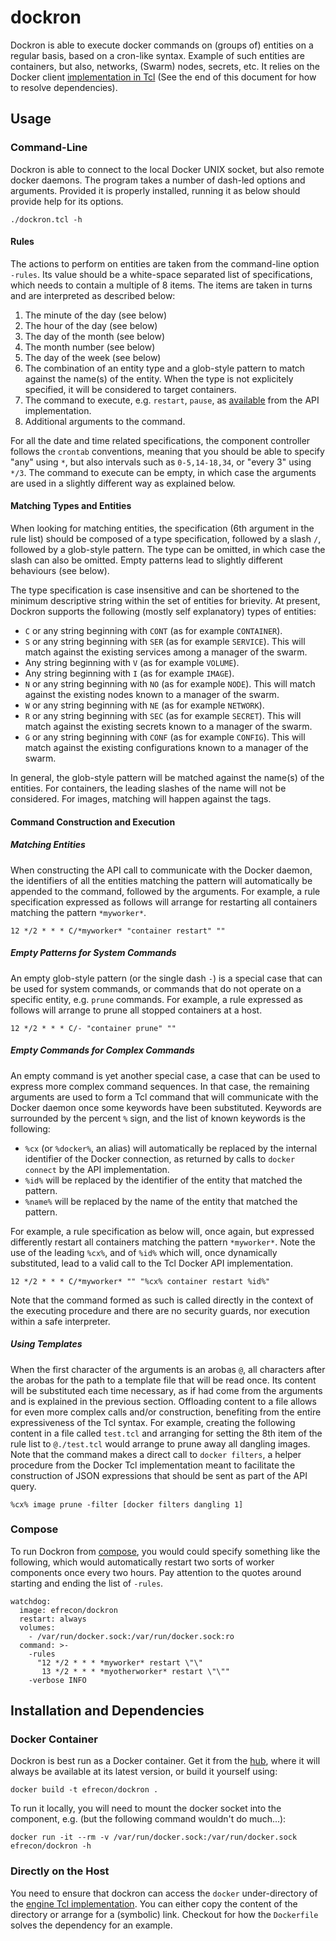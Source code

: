 # dockron

Dockron is able to execute docker commands on (groups of) entities on a regular
basis, based on a cron-like syntax.  Example of such entities are containers,
but also, networks, (Swarm) nodes, secrets, etc. It relies on the Docker client
[implementation in Tcl][1] (See the end of this document for how to resolve
dependencies).

  [1]: <https://github.com/efrecon/docker-client> "Engine API in Tcl"

## Usage

### Command-Line

Dockron is able to connect to the local Docker UNIX socket, but also remote
docker daemons.  The program takes a number of dash-led options and arguments.
Provided it is properly installed, running it as below should provide help for
its options.

    ./dockron.tcl -h

#### Rules

The actions to perform on entities are taken from the command-line option
`-rules`.  Its value should be a white-space separated list of specifications,
which needs to contain a multiple of 8 items.  The items are taken in turns and
are interpreted as described below:

1. The minute of the day (see below)
2. The hour of the day (see below)
3. The day of the month (see below)
4. The month number (see below)
5. The day of the week (see below)
6. The combination of an entity type and a glob-style pattern to match against
   the name(s) of the entity.  When the type is not explicitely specified, it
   will be considered to target containers.
7. The command to execute, e.g. `restart`, `pause`, as [available][1] from the
   API implementation.
8. Additional arguments to the command.

For all the date and time related specifications, the component controller
follows the `crontab` conventions, meaning that you should be able to specify
"any" using `*`, but also intervals such as `0-5,14-18,34`, or "every 3" using
`*/3`.  The command to execute can be empty, in which case the arguments are
used in a slightly different way as explained below.

#### Matching Types and Entities

When looking for matching entities, the specification (6th argument in the rule
list) should be composed of a type specification, followed by a slash `/`,
followed by a glob-style pattern. The type can be omitted, in which case the
slash can also be omitted. Empty patterns lead to slightly different behaviours
(see below).

The type specification is case insensitive and can be shortened to the minimum
descriptive string within the set of entities for brievity.  At present, Dockron
supports the following (mostly self explanatory) types of entities:

* `C` or any string beginning with `CONT` (as for example `CONTAINER`).
* `S` or any string beginning with `SER` (as for example `SERVICE`). This will
  match against the existing services among a manager of the swarm.
* Any string beginning with `V` (as for example `VOLUME`).
* Any string beginning with `I` (as for example `IMAGE`).
* `N` or any string beginning with `NO` (as for example `NODE`). This will
  match against the existing nodes known to a manager of the swarm.
* `W` or any string beginning with `NE` (as for example `NETWORK`).
* `R` or any string beginning with `SEC` (as for example `SECRET`). This will
  match against the existing secrets known to a manager of the swarm.
* `G` or any string beginning with `CONF` (as for example `CONFIG`). This will
  match against the existing configurations known to a manager of the swarm.

In general, the glob-style pattern will be matched against the name(s) of the
entities.  For containers, the leading slashes of the name will not be
considered.  For images, matching will happen against the tags.

#### Command Construction and Execution

##### Matching Entities

When constructing the API call to communicate with the Docker daemon, the
identifiers of all the entities matching the pattern will automatically be
appended to the command, followed by the arguments.  For example, a rule
specification expressed as follows will arrange for restarting all containers
matching the pattern `*myworker*`.

    12 */2 * * * C/*myworker* "container restart" ""

##### Empty Patterns for System Commands

An empty glob-style pattern (or the single dash `-`) is a special case that can
be used for system commands, or commands that do not operate on a specific
entity, e.g. `prune` commands. For example, a rule expressed as follows will
arrange to prune all stopped containers at a host.

    12 */2 * * * C/- "container prune" ""

##### Empty Commands for Complex Commands

An empty command is yet another special case, a case that can be used to express
more complex command sequences.  In that case, the remaining arguments are used
to form a Tcl command that will communicate with the Docker daemon once some
keywords have been substituted.  Keywords are surrounded by the percent `%`
sign, and the list of known keywords is the following:

* `%cx` (or `%docker%`, an alias) will automatically be replaced by the internal
  identifier of the Docker connection, as returned by calls to `docker connect`
  by the API implementation.
* `%id%` will be replaced by the identifier of the entity that matched the
  pattern.
* `%name%` will be replaced by the name of the entity that matched the pattern.

For example, a rule specification as below will, once again, but expressed
differently restart all containers matching the pattern `*myworker*`. Note the
use of the leading `%cx%`, and of `%id%` which will, once dynamically
substituted, lead to a valid call to the Tcl Docker API implementation.

    12 */2 * * * C/*myworker* "" "%cx% container restart %id%"

Note that the command formed as such is called directly in the context of the
executing procedure and there are no security guards, nor execution within a
safe interpreter.

##### Using Templates

When the first character of the arguments is an arobas `@`, all characters after
the arobas for the path to a template file that will be read once. Its content
will be substituted each time necessary, as if had come from the arguments and
is explained in the previous section. Offloading content to a file allows for
even more complex calls and/or construction, benefiting from the entire
expressiveness of the Tcl syntax.  For example, creating the following content
in a file called `test.tcl` and arranging for setting the 8th item of the rule
list to `@./test.tcl` would arrange to prune away all dangling images.  Note
that the command makes a direct call to `docker filters`, a helper procedure
from the Docker Tcl implementation meant to facilitate the construction of JSON
expressions that should be sent as part of the API query.

    %cx% image prune -filter [docker filters dangling 1]

### Compose

To run Dockron from [compose][2], you would could specify something like the
following, which would automatically restart two sorts of worker components once
every two hours. Pay attention to the quotes around starting and ending the list
of `-rules`.

    watchdog:
      image: efrecon/dockron
      restart: always
      volumes:
        - /var/run/docker.sock:/var/run/docker.sock:ro
      command: >-
        -rules
          "12 */2 * * * *myworker* restart \"\"
           13 */2 * * * *myotherworker* restart \"\""
        -verbose INFO

  [2]: <https://docs.docker.com/compose/yml/> "Compose YAML Reference"

## Installation and Dependencies

### Docker Container

Dockron is best run as a Docker container.  Get it from the [hub][3], where it
will always be available at its latest version, or build it yourself using:

    docker build -t efrecon/dockron .

  [3]: <https://hub.docker.com/r/efrecon/dockron/>

To run it locally, you will need to mount the docker socket into the component,
e.g. (but the following command wouldn't do much...):

    docker run -it --rm -v /var/run/docker.sock:/var/run/docker.sock efrecon/dockron -h

### Directly on the Host

You need to ensure that dockron can access the `docker` under-directory of the
[engine Tcl implementation][1].  You can either copy the content of the
directory or arrange for a (symbolic) link. Checkout for how the `Dockerfile`
solves the dependency for an example.